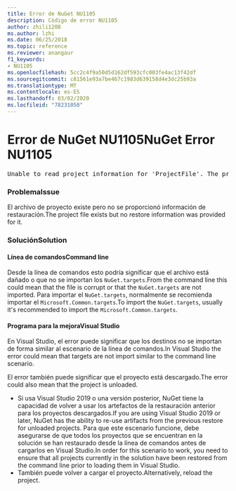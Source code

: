 ```yaml
---
title: Error de NuGet NU1105
description: Código de error NU1105
author: zhili1208
ms.author: lzhi
ms.date: 06/25/2018
ms.topic: reference
ms.reviewer: anangaur
f1_keywords:
- NU1105
ms.openlocfilehash: 5cc2c4f9a50d5d162df593cfc003fe4ac13f42df
ms.sourcegitcommit: c81561e93a7be467c1983d639158d4e3dc25b93a
ms.translationtype: MT
ms.contentlocale: es-ES
ms.lasthandoff: 03/02/2020
ms.locfileid: "78231050"
---
```

# <a name="nuget-error-nu1105"></a><span data-ttu-id="7e18d-103">Error de NuGet NU1105</span><span class="sxs-lookup"><span data-stu-id="7e18d-103">NuGet Error NU1105</span></span>

<pre>Unable to read project information for 'ProjectFile'. The project file may be invalid or missing targets required for restore.</pre>

### <a name="issue"></a><span data-ttu-id="7e18d-104">Problema</span><span class="sxs-lookup"><span data-stu-id="7e18d-104">Issue</span></span>
<span data-ttu-id="7e18d-105">El archivo de proyecto existe pero no se proporcionó información de restauración.</span><span class="sxs-lookup"><span data-stu-id="7e18d-105">The project file exists but no restore information was provided for it.</span></span>

### <a name="solution"></a><span data-ttu-id="7e18d-106">Solución</span><span class="sxs-lookup"><span data-stu-id="7e18d-106">Solution</span></span>

#### <a name="command-line"></a><span data-ttu-id="7e18d-107">Línea de comandos</span><span class="sxs-lookup"><span data-stu-id="7e18d-107">Command line</span></span>

<span data-ttu-id="7e18d-108">Desde la línea de comandos esto podría significar que el archivo está dañado o que no se importan los `NuGet.targets`.</span><span class="sxs-lookup"><span data-stu-id="7e18d-108">From the command line this could mean that the file is corrupt or that the `NuGet.targets` are not imported.</span></span>
<span data-ttu-id="7e18d-109">Para importar el `NuGet.targets`, normalmente se recomienda importar el `Microsoft.Common.targets`.</span><span class="sxs-lookup"><span data-stu-id="7e18d-109">To import the `NuGet.targets`, usually it's recommended to import the `Microsoft.Common.targets`.</span></span>

#### <a name="visual-studio"></a><span data-ttu-id="7e18d-110">Programa para la mejora</span><span class="sxs-lookup"><span data-stu-id="7e18d-110">Visual Studio</span></span>

<span data-ttu-id="7e18d-111">En Visual Studio, el error puede significar que los destinos no se importan de forma similar al escenario de la línea de comandos.</span><span class="sxs-lookup"><span data-stu-id="7e18d-111">In Visual Studio the error could mean that targets are not import similar to the command line scenario.</span></span>

<span data-ttu-id="7e18d-112">El error también puede significar que el proyecto está descargado.</span><span class="sxs-lookup"><span data-stu-id="7e18d-112">The error could also mean that the project is unloaded.</span></span>

* <span data-ttu-id="7e18d-113">Si usa Visual Studio 2019 o una versión posterior, NuGet tiene la capacidad de volver a usar los artefactos de la restauración anterior para los proyectos descargados.</span><span class="sxs-lookup"><span data-stu-id="7e18d-113">If you are using Visual Studio 2019 or later, NuGet has the ability to re-use artifacts from the previous restore for unloaded projects.</span></span> <span data-ttu-id="7e18d-114">Para que este escenario funcione, debe asegurarse de que todos los proyectos que se encuentran en la solución se han restaurado desde la línea de comandos antes de cargarlos en Visual Studio.</span><span class="sxs-lookup"><span data-stu-id="7e18d-114">In order for this scenario to work, you need to ensure that all projects currently in the solution have been restored from the command line prior to loading them in Visual Studio.</span></span>
* <span data-ttu-id="7e18d-115">También puede volver a cargar el proyecto.</span><span class="sxs-lookup"><span data-stu-id="7e18d-115">Alternatively, reload the project.</span></span>
